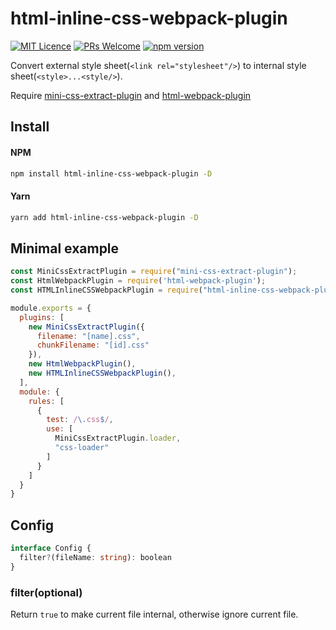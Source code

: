 # html-inline-css-webpack-plugin
[![MIT Licence](https://badges.frapsoft.com/os/mit/mit.svg?v=103)](https://opensource.org/licenses/mit-license.php)
[![PRs Welcome](https://img.shields.io/badge/PRs-welcome-brightgreen.svg)](https://github.com/Runjuu/html-inline-css-webpack-plugin/pulls)
[![npm version](https://badge.fury.io/js/html-inline-css-webpack-plugin.svg)](https://badge.fury.io/js/html-inline-css-webpack-plugin)

Convert external style sheet(`<link rel="stylesheet"/>`) to internal style sheet(`<style>...<style/>`).

Require [mini-css-extract-plugin](https://github.com/webpack-contrib/mini-css-extract-plugin) and [html-webpack-plugin](https://github.com/jantimon/html-webpack-plugin)

## Install
#### NPM
```bash
npm install html-inline-css-webpack-plugin -D
```
#### Yarn
```bash
yarn add html-inline-css-webpack-plugin -D
```

## Minimal example
```js
const MiniCssExtractPlugin = require("mini-css-extract-plugin");
const HtmlWebpackPlugin = require('html-webpack-plugin');
const HTMLInlineCSSWebpackPlugin = require("html-inline-css-webpack-plugin").default;

module.exports = {
  plugins: [
    new MiniCssExtractPlugin({
      filename: "[name].css",
      chunkFilename: "[id].css"
    }),
    new HtmlWebpackPlugin(),
    new HTMLInlineCSSWebpackPlugin(),
  ],
  module: {
    rules: [
      {
        test: /\.css$/,
        use: [
          MiniCssExtractPlugin.loader,
          "css-loader"
        ]
      }
    ]
  }
}
```

## Config
```typescript
interface Config {
  filter?(fileName: string): boolean
}
```

### filter(optional)
Return `true` to make current file internal, otherwise ignore current file.

